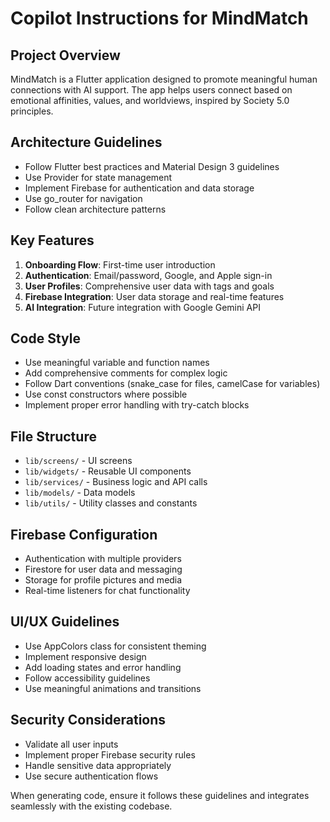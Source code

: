 # Copilot Instructions for MindMatch

<!-- Use this file to provide workspace-specific custom instructions to Copilot. For more details, visit https://code.visualstudio.com/docs/copilot/copilot-customization#_use-a-githubcopilotinstructionsmd-file -->

## Project Overview
MindMatch is a Flutter application designed to promote meaningful human connections with AI support. The app helps users connect based on emotional affinities, values, and worldviews, inspired by Society 5.0 principles.

## Architecture Guidelines
- Follow Flutter best practices and Material Design 3 guidelines
- Use Provider for state management
- Implement Firebase for authentication and data storage
- Use go_router for navigation
- Follow clean architecture patterns

## Key Features
1. **Onboarding Flow**: First-time user introduction
2. **Authentication**: Email/password, Google, and Apple sign-in
3. **User Profiles**: Comprehensive user data with tags and goals
4. **Firebase Integration**: User data storage and real-time features
5. **AI Integration**: Future integration with Google Gemini API

## Code Style
- Use meaningful variable and function names
- Add comprehensive comments for complex logic
- Follow Dart conventions (snake_case for files, camelCase for variables)
- Use const constructors where possible
- Implement proper error handling with try-catch blocks

## File Structure
- `lib/screens/` - UI screens
- `lib/widgets/` - Reusable UI components
- `lib/services/` - Business logic and API calls
- `lib/models/` - Data models
- `lib/utils/` - Utility classes and constants

## Firebase Configuration
- Authentication with multiple providers
- Firestore for user data and messaging
- Storage for profile pictures and media
- Real-time listeners for chat functionality

## UI/UX Guidelines
- Use AppColors class for consistent theming
- Implement responsive design
- Add loading states and error handling
- Follow accessibility guidelines
- Use meaningful animations and transitions

## Security Considerations
- Validate all user inputs
- Implement proper Firebase security rules
- Handle sensitive data appropriately
- Use secure authentication flows

When generating code, ensure it follows these guidelines and integrates seamlessly with the existing codebase.
